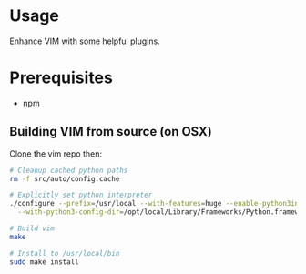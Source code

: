 # Usage
Enhance VIM with some helpful plugins.

# Prerequisites
* [npm](https://www.npmjs.com/)

## Building VIM from source (on OSX)

Clone the vim repo then:

```bash
# Cleanup cached python paths
rm -f src/auto/config.cache

# Explicitly set python interpreter
./configure --prefix=/usr/local --with-features=huge --enable-python3interp --enable-cscope \
  --with-python3-config-dir=/opt/local/Library/Frameworks/Python.framework/Versions/3.8/lib/python3.8/config-3.8-darwin/

# Build vim
make

# Install to /usr/local/bin
sudo make install
```

